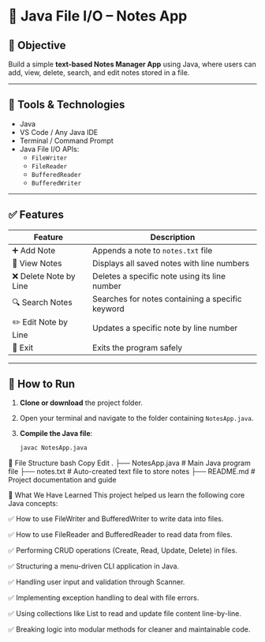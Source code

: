 # 📝 Java File I/O – Notes App

## 📌 Objective

Build a simple **text-based Notes Manager App** using Java, where users can add, view, delete, search, and edit notes stored in a file.

---

## 🧰 Tools & Technologies

- Java
- VS Code / Any Java IDE
- Terminal / Command Prompt
- Java File I/O APIs:
  - `FileWriter`
  - `FileReader`
  - `BufferedReader`
  - `BufferedWriter`

---

## ✅ Features

| Feature                     | Description |
|----------------------------|-------------|
| ➕ Add Note                 | Appends a note to `notes.txt` file |
| 📄 View Notes              | Displays all saved notes with line numbers |
| ❌ Delete Note by Line     | Deletes a specific note using its line number |
| 🔍 Search Notes            | Searches for notes containing a specific keyword |
| ✏️ Edit Note by Line       | Updates a specific note by line number |
| 🚪 Exit                    | Exits the program safely |

---

## 🚀 How to Run

1. **Clone or download** the project folder.
2. Open your terminal and navigate to the folder containing `NotesApp.java`.

3. **Compile the Java file**:
   ```bash
   javac NotesApp.java
📂 File Structure
bash
Copy
Edit
.
├── NotesApp.java     # Main Java program file
├── notes.txt         # Auto-created text file to store notes
├── README.md         # Project documentation and guide

🧠 What We Have Learned
This project helped us learn the following core Java concepts:

✅ How to use FileWriter and BufferedWriter to write data into files.

✅ How to use FileReader and BufferedReader to read data from files.

✅ Performing CRUD operations (Create, Read, Update, Delete) in files.

✅ Structuring a menu-driven CLI application in Java.

✅ Handling user input and validation through Scanner.

✅ Implementing exception handling to deal with file errors.

✅ Using collections like List to read and update file content line-by-line.

✅ Breaking logic into modular methods for cleaner and maintainable code.
